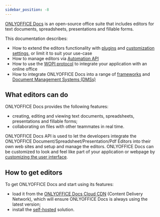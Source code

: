 ```yaml
---
sidebar_position: -8
---
```


[ONLYOFFICE Docs](https://www.onlyoffice.com/download-docs.aspx?from=api#docs-developer) is an open-source office suite that includes editors for text documents, spreadsheets, presentations and fillable forms.

This documentation describes:

- How to extend the editors functionality with [plugins](../Usage%20API/Config/Editor/Plugins.md) and [customization settings](../Usage%20API/Config/Editor/Customization.md), or limit it to suit your use-case
- How to manage editors via [Automation API](../Usage%20API/Automation%20API.md)
- How to use the [WOPI protocol](../Using%20WOPI/Overview.md) to integrate your application with an online office
- How to integrate ONLYOFFICE Docs into a range of [frameworks](./Frontend%20Frameworks/React.md) and [Document Management Systems (DMSs)](./Ready-to-use%20connectors/Nextcloud%20integration.md)

## What editors can do

ONLYOFFICE Docs provides the following features:

- creating, editing and viewing text documents, spreadsheets, presentations and fillable forms;
- collaborating on files with other teammates in real time.

ONLYOFFICE Docs API is used to let the developers integrate the ONLYOFFICE Document/Spreadsheet/Presentation/Pdf Editors into their own web sites and setup and manage the editors. ONLYOFFICE Docs can be customized to look and feel like part of your application or webpage by [customizing the user interface](../Usage%20API/Config/Editor/Customization.md).

## How to get editors

To get ONLYOFFICE Docs and start using its features:

- load it from the [ONLYOFFICE Docs Cloud CDN](./Installation/Cloud.md) (Content Delivery Network), which will ensure ONLYOFFICE Docs is always using the latest version;
- install the [self-hosted](./Installation/Self-hosted.md) solution.
